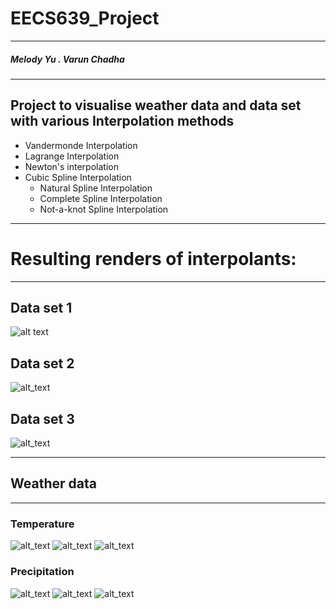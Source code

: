 # EECS639_Project
---
##### Melody Yu . Varun Chadha
---
## Project to visualise weather data and data set with various Interpolation methods
* Vandermonde Interpolation
* Lagrange Interpolation
* Newton's interpolation
* Cubic Spline Interpolation
    * Natural Spline Interpolation
    * Complete Spline Interpolation
    * Not-a-knot Spline Interpolation
---
# Resulting renders of interpolants:
___
## Data set 1
![alt text][data_set_1]
## Data set 2
![alt_text][data_set_2]
## Data set 3
![alt_text][data_set_3]

---
## Weather data
---
### Temperature

![alt_text][temperature]
![alt_text][temperature_zoomed]
![alt_text][temperature_spline]

### Precipitation

![alt_text][precipitation]
![alt_text][precipitation_zoomed]
![alt_text][precipitation_spline]

[data_set_1]: https://github.com/vchadha/EECS639_Project/tree/master/images/data_set_1.png "Interpolants for f(x) = e^(x^2)"
[data_set_2]: https://github.com/vchadha/EECS639_Project/tree/master/images/data_set_2.png "Interpolants for f(x) = 1/(1 + 12x^2)"
[data_set_3]: https://github.com/vchadha/EECS639_Project/tree/master/images/data_set_3.png "Interpolants for f3 data set"
[temperature]: https://github.com/vchadha/EECS639_Project/tree/master/images/Lawrence_temperature_Newton.png "Newton interpolation for temperature data"
[temperature_zoomed]: https://github.com/vchadha/EECS639_Project/tree/master/images/Lawrence_temperature_Newton_zoomed.png "Zoomed in Newton's interpolation for temperature data"
[temperature_spline]: https://github.com/vchadha/EECS639_Project/tree/master/images/Lawrence_temperature_spline.png "Natural spline interpolation for temperature data"
[precipitation]: https://github.com/vchadha/EECS639_Project/tree/master/images/Lawrence_precipitation_Newton.png "Newton interpolation for precipitation data"
[precipitation_zoomed]: https://github.com/vchadha/EECS639_Project/tree/master/images/Lawrence_precipitation_Newton_zoomed.png "Zoomed in Newton's interpolation for precipitation data"
[precipitation_spline]: https://github.com/vchadha/EECS639_Project/tree/master/images/Lawrence_precipitation_spline.png "Natural spline interpolation for precipitation data"

